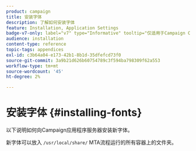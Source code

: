 ```yaml
---
product: campaign
title: 安装字体
description: 了解如何安装字体
feature: Installation, Application Settings
badge-v7-only: label="v7" type="Informative" tooltip="仅适用于Campaign Classicv7"
audience: installation
content-type: reference
topic-tags: appendices
exl-id: c3b64a04-e173-42b1-8b1d-35dfefcd73f0
source-git-commit: 3a9b21d626b60754789c3f594ba798309f62a553
workflow-type: tm+mt
source-wordcount: '45'
ht-degree: 2%

---
```


# 安装字体 {#installing-fonts}



以下说明如何向Campaign应用程序服务器安装新字体。

新字体可以放入 `/usr/local/share/` MTA流程运行的所有容器上的文件夹。
